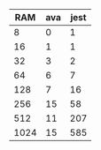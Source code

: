 | RAM  | ava | jest |
| ---- | --- | ---- |
| 8    | 0   | 1    |
| 16   | 1   | 1    |
| 32   | 3   | 2    |
| 64   | 6   | 7    |
| 128  | 7   | 16   |
| 256  | 15  | 58   |
| 512  | 11  | 207  |
| 1024 | 15  | 585  |
